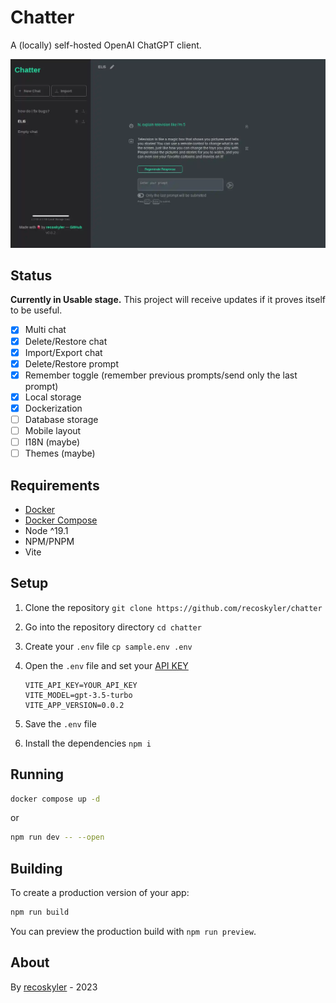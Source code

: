 # Chatter

A (locally) self-hosted OpenAI ChatGPT client.

![Chatter screenshot](screenshot.webp)

## Status

**Currently in Usable stage.** This project will receive updates if it proves itself to be useful.

- [X] Multi chat
- [X] Delete/Restore chat
- [X] Import/Export chat
- [X] Delete/Restore prompt
- [X] Remember toggle (remember previous prompts/send only the last prompt)
- [X] Local storage
- [X] Dockerization
- [ ] Database storage
- [ ] Mobile layout
- [ ] I18N (maybe)
- [ ] Themes (maybe)

## Requirements

- [Docker](https://docs.docker.com/get-docker/)
- [Docker Compose](https://docs.docker.com/compose/install/linux/)
- Node ^19.1
- NPM/PNPM
- Vite

## Setup

1. Clone the repository `git clone https://github.com/recoskyler/chatter`
2. Go into the repository directory `cd chatter`
3. Create your `.env` file `cp sample.env .env`
4. Open the `.env` file and set your [API KEY](https://platform.openai.com/account/api-keys)

    ```env
    VITE_API_KEY=YOUR_API_KEY
    VITE_MODEL=gpt-3.5-turbo
    VITE_APP_VERSION=0.0.2
    ```

5. Save the `.env` file
6. Install the dependencies `npm i`

## Running

```bash
docker compose up -d
```

or

```bash
npm run dev -- --open
```

## Building

To create a production version of your app:

```bash
npm run build
```

You can preview the production build with `npm run preview`.

## About

By [recoskyler](https://github.com/recoskyler) - 2023
